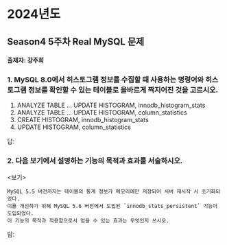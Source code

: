 # 2024년도
## Season4 5주차 Real MySQL 문제
#### 출제자: 강주희

### 1. MySQL 8.0에서 히스토그램 정보를 수집할 때 사용하는 명령어와 히스토그램 정보를 확인할 수 있는 테이블로 올바르게 짝지어진 것을 고르시오.

1. ANALYZE TABLE ... UPDATE HISTOGRAM, innodb_histogram_stats
2. ANALYZE TABLE ... UPDATE HISTOGRAM, column_statistics
3. CREATE HISTOGRAM, innodb_histogram_stats
4. UPDATE HISTOGRAM, column_statistics

답: 


### 2. 다음 보기에서 설명하는 기능의 목적과 효과를 서술하시오.
<보기>
```
MySQL 5.5 버전까지는 테이블의 통계 정보가 메모리에만 저장되어 서버 재시작 시 초기화되었다. 
이를 개선하기 위해 MySQL 5.6 버전에서 도입된 `innodb_stats_persistent` 기능이 도입되었다.
이 기능의 목적과 적용함으로서 얻을 수 있는 효과는 무엇인지 쓰시오.
```

답:

